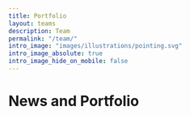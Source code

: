 ```yaml
---
title: Portfolio
layout: teams
description: Team
permalink: "/team/"
intro_image: "images/illustrations/pointing.svg"
intro_image_absolute: true
intro_image_hide_on_mobile: false
---
```


# News and Portfolio
